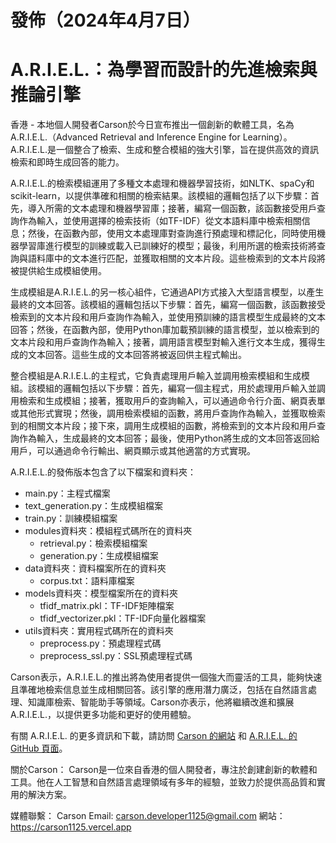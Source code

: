 # 發佈（2024年4月7日）

# A.R.I.E.L.：為學習而設計的先進檢索與推論引擎

香港 - 本地個人開發者Carson於今日宣布推出一個創新的軟體工具，名為A.R.I.E.L.（Advanced Retrieval and Inference Engine for Learning）。A.R.I.E.L.是一個整合了檢索、生成和整合模組的強大引擎，旨在提供高效的資訊檢索和即時生成回答的能力。

A.R.I.E.L.的檢索模組運用了多種文本處理和機器學習技術，如NLTK、spaCy和scikit-learn，以提供準確和相關的檢索結果。該模組的邏輯包括了以下步驟：首先，導入所需的文本處理和機器學習庫；接著，編寫一個函數，該函數接受用戶查詢作為輸入，並使用選擇的檢索技術（如TF-IDF）從文本語料庫中檢索相關信息；然後，在函數內部，使用文本處理庫對查詢進行預處理和標記化，同時使用機器學習庫進行模型的訓練或載入已訓練好的模型；最後，利用所選的檢索技術將查詢與語料庫中的文本進行匹配，並獲取相關的文本片段。這些檢索到的文本片段將被提供給生成模組使用。

生成模組是A.R.I.E.L.的另一核心組件，它通過API方式接入大型語言模型，以產生最終的文本回答。該模組的邏輯包括以下步驟：首先，編寫一個函數，該函數接受檢索到的文本片段和用戶查詢作為輸入，並使用預訓練的語言模型生成最終的文本回答；然後，在函數內部，使用Python庫加載預訓練的語言模型，並以檢索到的文本片段和用戶查詢作為輸入；接著，調用語言模型對輸入進行文本生成，獲得生成的文本回答。這些生成的文本回答將被返回供主程式輸出。

整合模組是A.R.I.E.L.的主程式，它負責處理用戶輸入並調用檢索模組和生成模組。該模組的邏輯包括以下步驟：首先，編寫一個主程式，用於處理用戶輸入並調用檢索和生成模組；接著，獲取用戶的查詢輸入，可以通過命令行介面、網頁表單或其他形式實現；然後，調用檢索模組的函數，將用戶查詢作為輸入，並獲取檢索到的相關文本片段；接下來，調用生成模組的函數，將檢索到的文本片段和用戶查詢作為輸入，生成最終的文本回答；最後，使用Python將生成的文本回答返回給用戶，可以通過命令行輸出、網頁顯示或其他適當的方式實現。

A.R.I.E.L.的發佈版本包含了以下檔案和資料夾：

- main.py：主程式檔案
- text_generation.py：生成模組檔案
- train.py：訓練模組檔案
- modules資料夾：模組程式碼所在的資料夾
  - retrieval.py：檢索模組檔案
  - generation.py：生成模組檔案
- data資料夾：資料檔案所在的資料夾
  - corpus.txt：語料庫檔案
- models資料夾：模型檔案所在的資料夾
  - tfidf_matrix.pkl：TF-IDF矩陣檔案
  - tfidf_vectorizer.pkl：TF-IDF向量化器檔案
- utils資料夾：實用程式碼所在的資料夾
  - preprocess.py：預處理程式碼
  - preprocess_ssl.py：SSL預處理程式碼

Carson表示，A.R.I.E.L.的推出將為使用者提供一個強大而靈活的工具，能夠快速且準確地檢索信息並生成相關回答。該引擎的應用潛力廣泛，包括在自然語言處理、知識庫檢索、智能助手等領域。Carson亦表示，他將繼續改進和擴展A.R.I.E.L.，以提供更多功能和更好的使用體驗。

有關 A.R.I.E.L. 的更多資訊和下載，請訪問 [Carson 的網站](https://carson1125.vercel.app) 和 [A.R.I.E.L. 的GitHub 頁面](https://github.com/Carson-We/A.R.I.E.L.)。

關於Carson：
Carson是一位來自香港的個人開發者，專注於創建創新的軟體和工具。他在人工智慧和自然語言處理領域有多年的經驗，並致力於提供高品質和實用的解決方案。

媒體聯繫：
Carson
Email: carson.developer1125@gmail.com
網站：https://carson1125.vercel.app
